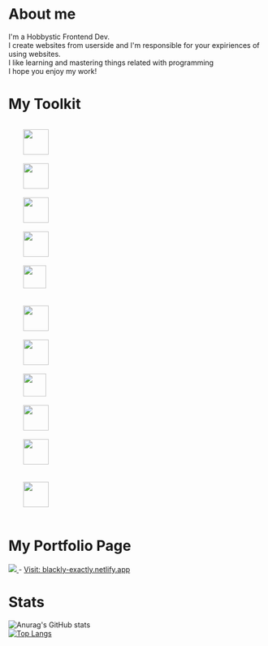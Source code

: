 # About me 

I'm a Hobbystic Frontend Dev.<br/> I create websites from userside and I'm responsible for your expiriences of using websites. <br/>I like learning and mastering things related with programming<br/>I hope you enjoy my work!

# My Toolkit
<code>
    <img src="https://upload.wikimedia.org/wikipedia/commons/thumb/9/9a/Visual_Studio_Code_1.35_icon.svg/1024px-Visual_Studio_Code_1.35_icon.svg.png" width="50"/>
</code>
<code>
    <img src="https://upload.wikimedia.org/wikipedia/commons/thumb/a/a7/React-icon.svg/1280px-React-icon.svg.png" width="50"/>
</code>
<code>
    <img src="https://miro.medium.com/max/816/1*TpbxEQy4ckB-g31PwUQPlg.png" width="50"/>
</code>
<code>
    <img src="https://upload.wikimedia.org/wikipedia/commons/thumb/3/38/HTML5_Badge.svg/600px-HTML5_Badge.svg.png" width="50"/>
</code>
<code>
    <img src="https://lh3.googleusercontent.com/proxy/SPqODpQfHQJuUmiODGE-rCSV07776sQ-rLxfDeZlAjrbVoRb8C1vE0KpkX428Fkstm8SEkqQyKgH6E8mQ3uqkEZEiinTl4NDCB6-eb057wpmy_LzfN4fMjes" width="45"/>
</code><br/>
<code>
    <img src="https://www.styled-components.com/atom.png" width="50"/>
</code>
<code>
    <img src="https://decodenatura.com/static/fb8aa1bb70c9925ce1ae22dc2711b343/nextjs-logo.png" width="50"/>
</code>
<code>
    <img src="https://codingthesmartway.com/wp-content/uploads/2019/02/gatsby-logo.png" width="45"/>
</code>
<code>
    <img src="https://upload.wikimedia.org/wikipedia/commons/thumb/9/96/Sass_Logo_Color.svg/1200px-Sass_Logo_Color.svg.png" width="50"/>
</code>
<code>
    <img src="https://github.githubassets.com/images/modules/logos_page/GitHub-Mark.png" width="50"/>
</code><br/>
<code>
    <img src="https://upload.wikimedia.org/wikipedia/commons/thumb/d/db/Npm-logo.svg/800px-Npm-logo.svg.png" width="50"/>
</code>
<br/>

# My Portfolio Page
<a href="https://blackly-exactly.netlify.app">
 <img src="https://i.imgur.com/IbvdAxz.png"/>
</a>
- <a href="https://blackly-exactly.netlify.app">Visit: blackly-exactly.netlify.app</a>

# Stats

![Anurag's GitHub stats](https://github-readme-stats.vercel.app/api?username=BlacKlyExactly&show_icons=true&theme=synthwave)
<br/>
[![Top Langs](https://github-readme-stats.vercel.app/api/top-langs/?username=BlacKlyExactly&theme=synthwave)](https://github.com/anuraghazra/github-readme-stats)
<br/>


